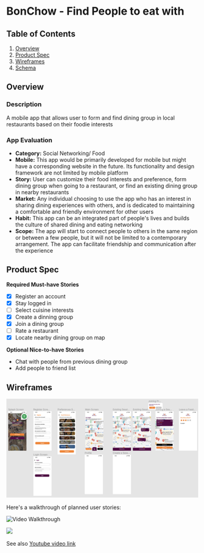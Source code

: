 BonChow - Find People to eat with
===

## Table of Contents
1. [Overview](#Overview)
1. [Product Spec](#Product-Spec)
1. [Wireframes](#Wireframes)
2. [Schema](#Schema)

## Overview
### Description
A mobile app that allows user to form and find dining group in local restaurants based on their foodie interests

### App Evaluation
- **Category:** Social Networking/ Food
- **Mobile:** This app would be primarily developed for mobile but might have a corresponding website in the future. Its functionality and design framework are not limited by mobile platform
- **Story:** User can customize their food interests and preference, form dining group when going to a restaurant, or find an existing dining group in nearby restaurants
- **Market:** Any individual choosing to use the app who has an interest in sharing dining experiences with others, and is dedicated to maintaining a comfortable and friendly environment for other users
- **Habit:** This app can be an integrated part of people's lives and builds the culture of shared dining and eating networking
- **Scope:** The app will start to connect people to others in the same region or between a few people, but it will not be limited to a contemporary arrangement. The app can facilitate friendship and communication after the experience 

## Product Spec

**Required Must-have Stories**

* [X] Register an account
* [X] Stay logged in
* [ ] Select cuisine interests
* [X] Create a dinning group
* [X] Join a dining group
* [ ] Rate a restaurant
* [X] Locate nearby dining group on map

**Optional Nice-to-have Stories**

* Chat with people from previous dining group
* Add people to friend list

## Wireframes
<img src="Screen Shot 2022-03-30 at 2.25.59 PM.png" width=600 title='Wireframes'>

Here's a walkthrough of planned user stories:

<img src='https://media.giphy.com/media/nE3Dle7rM7LSXTPqGG/giphy.gif' title='Video Walkthrough' width='' alt='Video Walkthrough' />

![](https://www.youtube.com/watch?v=USoiB2K0Dlo)

See also [Youtube video link](https://www.youtube.com/watch?v=USoiB2K0Dlo)

